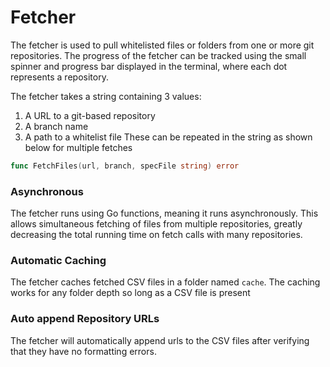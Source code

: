 # Fetcher

The fetcher is used to pull whitelisted files or folders from one or more git repositories. The progress of the fetcher can be tracked using the small spinner and progress bar displayed in the terminal, where each dot represents a repository.

The fetcher takes a string containing 3 values:  
1. A URL to a git-based repository
2. A branch name
3. A path to a whitelist file
These can be repeated in the string as shown below for multiple fetches
```go
func FetchFiles(url, branch, specFile string) error 
```

### Asynchronous
The fetcher runs using Go functions, meaning it runs asynchronously. This allows simultaneous fetching of files from multiple repositories, greatly decreasing the total running time on fetch calls with many repositories.

### Automatic Caching
The fetcher caches fetched CSV files in a folder named `cache`. The caching works for any folder depth so long as a CSV file is present

### Auto append Repository URLs
The fetcher will automatically append urls to the CSV files after verifying that they have no formatting errors. 